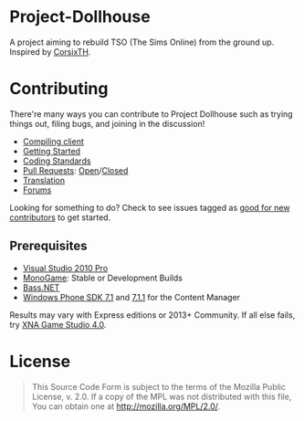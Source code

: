 # Project-Dollhouse

A project aiming to rebuild TSO (The Sims Online) from the ground up. Inspired by [CorsixTH](https://github.com/CorsixTH).

# Contributing
There're many ways you can contribute to Project Dollhouse such as trying things out, filing bugs, and joining in the discussion!

* [Compiling client](http://forum.afr0games.com/index.php?threads/compiling-project-dollhouse-for-noobies.575/)
* [Getting Started](https://github.com/Afr0Games/Project-Dollhouse/wiki)
* [Coding Standards](https://github.com/Afr0Games/Project-Dollhouse/wiki/Coding-standards)
* [Pull Requests](https://github.com/Afr0Games/Project-Dollhouse/pulls): [Open](https://github.com/Afr0Games/Project-Dollhouse/pulls)/[Closed](https://github.com/Afr0Games/Project-Dollhouse/issues?q=is%3Apr+is%3Aclosed)
* [Translation](https://github.com/Afr0Games/the-sims-online-translation)
* [Forums](http://forum.afr0games.com)

Looking for something to do? Check to see issues tagged as [good for new contributors](https://github.com/Afr0Games/Project-Dollhouse/labels/good%20for%20new%20contributors) to get started.

## Prerequisites
* [Visual Studio 2010 Pro](https://www.visualstudio.com/en-US/products/visual-studio-professional-with-msdn-vs)
* [MonoGame](http://www.monogame.net): Stable or Development Builds
* [Bass.NET](http://www.un4seen.com/filez/4/Bass24.Net.zip)
* [Windows Phone SDK 7.1](http://go.microsoft.com/fwlink/?LinkID=226694) and [7.1.1](http://www.microsoft.com/en-us/download/details.aspx?id=29233) for the Content Manager

Results may vary with Express editions or 2013+ Community. If all else fails, try [XNA Game Studio 4.0](https://www.microsoft.com/en-us/download/details.aspx?id=23714).

# License
> This Source Code Form is subject to the terms of the Mozilla Public License, v. 2.0.
> If a copy of the MPL was not distributed with this file, You can obtain one at
> http://mozilla.org/MPL/2.0/.
